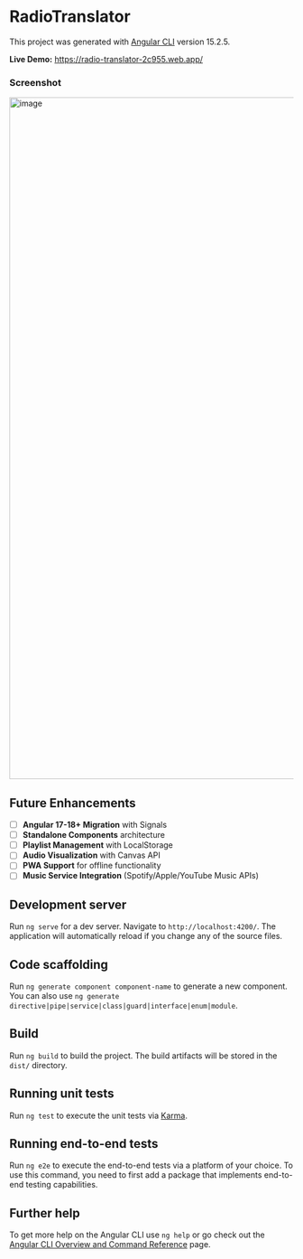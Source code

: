 # RadioTranslator

This project was generated with [Angular CLI](https://github.com/angular/angular-cli) version 15.2.5.

**Live Demo:** https://radio-translator-2c955.web.app/

### Screenshot
<img width="2154" height="1207" alt="image" src="https://github.com/user-attachments/assets/15154ba8-7f8c-46bc-885f-68fbc20cac38" />

## Future Enhancements

- [ ] **Angular 17-18+ Migration** with Signals
- [ ] **Standalone Components** architecture
- [ ] **Playlist Management** with LocalStorage
- [ ] **Audio Visualization** with Canvas API
- [ ] **PWA Support** for offline functionality
- [ ] **Music Service Integration** (Spotify/Apple/YouTube Music APIs)

## Development server

Run `ng serve` for a dev server. Navigate to `http://localhost:4200/`. The application will automatically reload if you change any of the source files.

## Code scaffolding

Run `ng generate component component-name` to generate a new component. You can also use `ng generate directive|pipe|service|class|guard|interface|enum|module`.

## Build

Run `ng build` to build the project. The build artifacts will be stored in the `dist/` directory.

## Running unit tests

Run `ng test` to execute the unit tests via [Karma](https://karma-runner.github.io).

## Running end-to-end tests

Run `ng e2e` to execute the end-to-end tests via a platform of your choice. To use this command, you need to first add a package that implements end-to-end testing capabilities.

## Further help

To get more help on the Angular CLI use `ng help` or go check out the [Angular CLI Overview and Command Reference](https://angular.io/cli) page.
